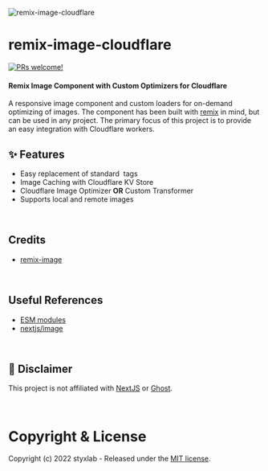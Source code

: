 ![remix-image-cloudflare](https://remix.run/img/og.1.jpg)

# remix-image-cloudflare

[![PRs welcome!](https://img.shields.io/badge/PRs-welcome-brightgreen.svg)]()

#### Remix Image Component with Custom Optimizers for Cloudflare

A responsive image component and custom loaders for on-demand optimizing of images. The component has been built with [remix](https://remix.run/) in mind, but can be used in any project. The primary focus of this project is to provide an easy integration with Cloudflare workers.

## ✨ Features

- Easy replacement of standard <img /> tags
- Image Caching with Cloudflare KV Store
- Cloudflare Image Optimizer **OR** Custom Transformer
- Supports local and remote images

&nbsp;

## Credits

- [remix-image](https://github.com/Josh-McFarlin/remix-image)

&nbsp;

## Useful References

- [ESM modules](https://gils-blog.tayar.org/posts/using-jsm-esm-in-nodejs-a-practical-guide-part-1/)
- [nextjs/image](https://github.com/vercel/next.js/blob/canary/packages/next/client/image.tsx)

&nbsp;

## 🧐 Disclaimer

This project is not affiliated with [NextJS](https://nextjs.org/) or [Ghost](https://ghost.org/).

&nbsp;

# Copyright & License

Copyright (c) 2022 styxlab - Released under the [MIT license](LICENSE).
